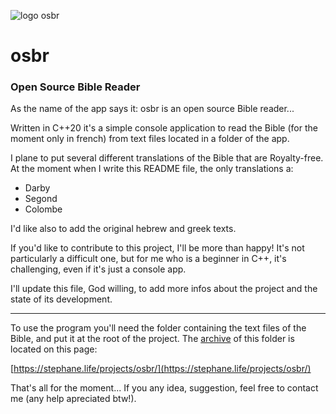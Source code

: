 ![logo osbr](https://stephane.life/projects/osbr/icon/osbr-256x256.png)

# osbr

### Open Source Bible Reader

As the name of the app says it: osbr is an open source Bible reader...

Written in C++20 it's a simple console application to read the Bible (for the moment only in french) from text files located in a folder of the app.

I plane to put several different translations of the Bible that are Royalty-free. At the moment when I write this README file, the only translations a:

* Darby
* Segond
* Colombe

I'd like also to add the original hebrew and greek texts.

If you'd like to contribute to this project, I'll be more than happy! It's not particularly a difficult one, but for me who is a beginner in C++, it's challenging, even if it's just a console app.

I'll update this file, God willing, to add more infos about the project and the state of its development.

---

To use the program you'll need the folder containing the text files of the Bible, and put it at the root of the project. The [archive](https://stephane.life/projects/osbr/BibleDir.zip) of this folder is located on this page:

 [https://stephane.life/projects/osbr/](https://stephane.life/projects/osbr/)

That's all for the moment... If you any idea, suggestion, feel free to
contact me (any help apreciated btw!).
